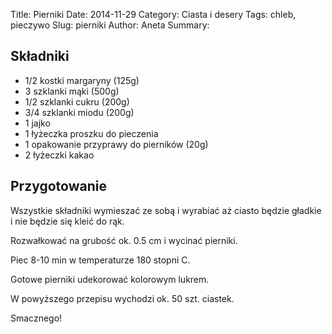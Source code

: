 Title: Pierniki
Date: 2014-11-29
Category: Ciasta i desery
Tags: chleb, pieczywo
Slug: pierniki
Author: Aneta
Summary: 

## Składniki

- 1/2 kostki margaryny (125g)
- 3 szklanki mąki (500g)
- 1/2 szklanki cukru (200g)
- 3/4 szklanki miodu (200g)
- 1 jajko
- 1 łyżeczka proszku do pieczenia
- 1 opakowanie przyprawy do pierników (20g)
- 2 łyżeczki kakao

## Przygotowanie

Wszystkie składniki wymieszać ze sobą i wyrabiać aż ciasto będzie gładkie i nie będzie się kleić do rąk. 

Rozwałkować na grubość ok. 0.5 cm i wycinać pierniki. 

Piec 8-10 min w temperaturze 180 stopni C.

Gotowe pierniki udekorować kolorowym lukrem.

W powyższego przepisu wychodzi ok. 50 szt. ciastek.

Smacznego!